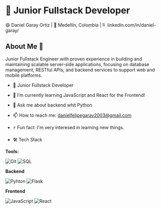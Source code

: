  # 🔭 Junior Fullstack Developer 

😄 Daniel Garay Ortiz | 🌱 Medellín, Colombia | <a href='https://www.linkedin.com/in/daniel-garay-264956342/' target="_blank"><img src="https://avatars3.githubusercontent.com/u/357098" width="15" height="15" alt="linkedin logo"/></a>linkedin.com/in/daniel-garay/


## About Me 👋

Junior Fullstack Engineer with proven experience in building and maintaining scalable server-side applications, focusing on database management, RESTful APIs, and backend services to support web and mobile platforms.


- 🔭 Junior Fullstack Developer 
- 🌱 I’m currently learning JavaScript and React for the Frontend!
- 💬 Ask me about backend whit Python
- 📫 How to reach me: danielfelipegaray2003@gmail.com
- ⚡ Fun fact: I'm very interesed in learning new things.

- 🛠️ Tech Stack

**Tools:**

  ![Git](https://img.shields.io/badge/Git-F05032?logo=git&logoColor=white)
  ![SQL](https://img.shields.io/badge/SQL-lightblue)
  
**Backend**  

  ![Pyhton](https://img.shields.io/badge/Python-yellow)
  ![Flask](https://img.shields.io/badge/Flask-blue)
  
**Frontend**  

  ![JavaScript](https://img.shields.io/badge/JavaScript-yellow)
  ![React](https://img.shields.io/badge/React-61DAFB?logo=react&logoColor=black)


 
